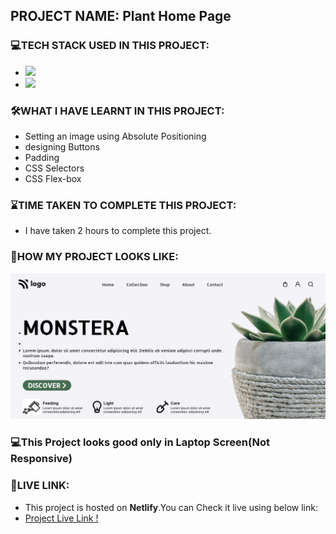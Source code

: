 ## PROJECT NAME: Plant Home Page

### **💻TECH STACK USED IN THIS PROJECT:** 
- <img src="https://img.shields.io/badge/HTML5-E34F26?style=for-the-badge&logo=html5&logoColor=white" />
- <img src="https://img.shields.io/badge/CSS3-1572B6?style=for-the-badge&logo=css3&logoColor=white" />

### **🛠WHAT I HAVE LEARNT IN THIS PROJECT:** 
- Setting an image using Absolute Positioning
- designing Buttons 
- Padding
- CSS Selectors
- CSS Flex-box

### **⌛TIME TAKEN TO COMPLETE THIS PROJECT:** 
- I have taken 2 hours to complete this project.

### **👀HOW MY PROJECT LOOKS LIKE:**
![Plant Home Page](ScreenCapture-Of-Plant-Home-Page.png)

### 💻This Project looks good only in **Laptop Screen**(Not Responsive)

### **🚀LIVE LINK:**
-  This project is hosted on **Netlify**.You can Check it live using below link: 
-  [Project Live Link !](https://631c5b54775c34181e95c7b3--eloquent-malasada-565f59.netlify.app/)

